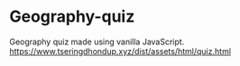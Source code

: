 # Geography-quiz
Geography quiz made using vanilla JavaScript. https://www.tseringdhondup.xyz/dist/assets/html/quiz.html
